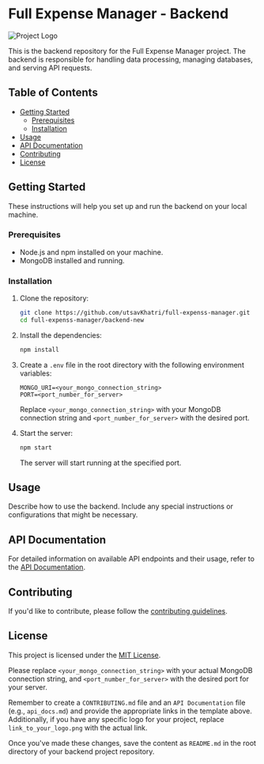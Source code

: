 # Full Expense Manager - Backend

![Project Logo](link_to_your_logo.png)

This is the backend repository for the Full Expense Manager project. The backend is responsible for handling data processing, managing databases, and serving API requests.

## Table of Contents

- [Getting Started](#getting-started)
  - [Prerequisites](#prerequisites)
  - [Installation](#installation)
- [Usage](#usage)
- [API Documentation](#api-documentation)
- [Contributing](#contributing)
- [License](#license)

## Getting Started

These instructions will help you set up and run the backend on your local machine.

### Prerequisites

- Node.js and npm installed on your machine.
- MongoDB installed and running.

### Installation

1. Clone the repository:

   ```bash
   git clone https://github.com/utsavKhatri/full-expenss-manager.git
   cd full-expenss-manager/backend-new
   ```
2. Install the dependencies:

   ```bash
   npm install
   ```
3. Create a `.env` file in the root directory with the following environment variables:

   ```env
   MONGO_URI=<your_mongo_connection_string>
   PORT=<port_number_for_server>
   ```

   Replace `<your_mongo_connection_string>` with your MongoDB connection string and `<port_number_for_server>` with the desired port.
4. Start the server:

   ```bash
   npm start
   ```

   The server will start running at the specified port.


## Usage

Describe how to use the backend. Include any special instructions or configurations that might be necessary.

## API Documentation

For detailed information on available API endpoints and their usage, refer to the [API Documentation](https://chat.openai.com/c/link_to_api_docs.md).

## Contributing

If you'd like to contribute, please follow the [contributing guidelines](https://chat.openai.com/c/CONTRIBUTING.md).

## License

This project is licensed under the [MIT License](https://chat.openai.com/c/LICENSE).

Please replace `<your_mongo_connection_string>` with your actual MongoDB connection string, and `<port_number_for_server>` with the desired port for your server.

Remember to create a `CONTRIBUTING.md` file and an `API Documentation` file (e.g., `api_docs.md`) and provide the appropriate links in the template above. Additionally, if you have any specific logo for your project, replace `link_to_your_logo.png` with the actual link.

Once you've made these changes, save the content as `README.md` in the root directory of your backend project repository.
